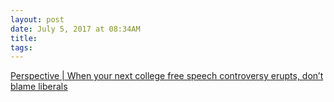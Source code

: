 ```yaml
---
layout: post
date: July 5, 2017 at 08:34AM
title:
tags:
--- 
```


[Perspective | When your next college free speech controversy erupts, don’t blame liberals](https://www.washingtonpost.com/news/grade-point/wp/2017/06/30/when-your-next-college-free-speech-controversy-erupts-dont-blame-liberals/)